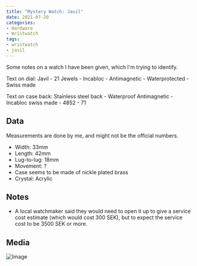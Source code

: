 ```yaml
---
title: "Mystery Watch: Javil"
date: 2021-07-20
categories:
- Hardware
- Wristwatch
tags:
- wristwatch
- javil
---
```


Some notes on a watch I have been given, which I'm trying to identify.

Text on dial: Javil - 21 Jewels - Incabloc - Antimagnetic - Waterprotected - Swiss made

Text on case back: Stainless steel back - Waterproof Antimagnetic - Incabloc swiss made - 4852 - 71

## Data

Measurements are done by me, and might not be the official numbers.

* Width: 33mm
* Length: 42mm
* Lug-to-lug: 18mm
* Movement: ?
* Case seems to be made of nickle plated brass
* Crystal: Acrylic

## Notes

* A local watchmaker said they would need to open it up to give a service cost estimate (which would cost 300 SEK), but to expect the service cost to be 3500 SEK or more.

## Media
![Image](https://i.imgur.com/Qd9ar6I.jpeg)
